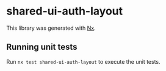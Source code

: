 # shared-ui-auth-layout

This library was generated with [Nx](https://nx.dev).

## Running unit tests

Run `nx test shared-ui-auth-layout` to execute the unit tests.
